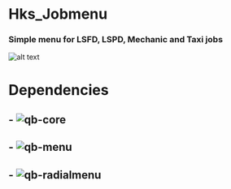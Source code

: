 # Hks_Jobmenu
### Simple menu for LSFD, LSPD, Mechanic and Taxi jobs

![alt text](https://cdn.discordapp.com/attachments/968095913631424572/968095947349458944/unknown.png)

# Dependencies

## -  ![qb-core](https://github.com/qbcore-framework/qb-core)
## -  ![qb-menu](https://github.com/qbcore-framework/qb-menu) 
## -  ![qb-radialmenu](https://github.com/qbcore-framework/qb-radialmenu) 


